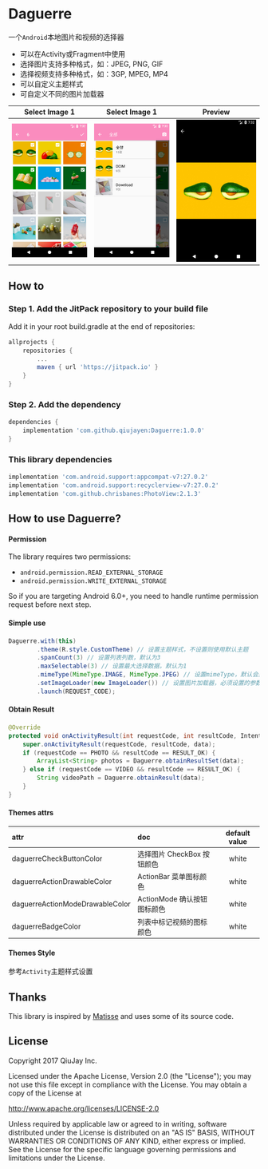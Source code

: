 # Daguerre
一个`Android`本地图片和视频的选择器
- 可以在Activity或Fragment中使用
- 选择图片支持多种格式，如：JPEG, PNG, GIF
- 选择视频支持多种格式，如：3GP, MPEG, MP4
- 可以自定义主题样式
- 可自定义不同的图片加载器

| Select Image 1                 | Select Image 1                    | Preview                          |
|:------------------------------:|:---------------------------------:|:--------------------------------:|
|![](images/screenshot_select.png) | ![](images/screenshot_select_album.png) | ![](images/screenshot_preview.png)|

## How to
### Step 1. Add the JitPack repository to your build file
Add it in your root build.gradle at the end of repositories:
```groovy
allprojects {
	repositories {
		...
		maven { url 'https://jitpack.io' }
	}
}
```

### Step 2. Add the dependency
```groovy
dependencies {
	implementation 'com.github.qiujayen:Daguerre:1.0.0'
}
```
### This library dependencies
```groovy
implementation 'com.android.support:appcompat-v7:27.0.2'
implementation 'com.android.support:recyclerview-v7:27.0.2'
implementation 'com.github.chrisbanes:PhotoView:2.1.3'
```

## How to use Daguerre?
#### Permission
The library requires two permissions:
- `android.permission.READ_EXTERNAL_STORAGE`
- `android.permission.WRITE_EXTERNAL_STORAGE`

So if you are targeting Android 6.0+, you need to handle runtime permission request before next step.

#### Simple use
```java
Daguerre.with(this)
        .theme(R.style.CustomTheme) // 设置主题样式，不设置则使用默认主题
        .spanCount(3) // 设置列表列数，默认为3
        .maxSelectable(3) // 设置最大选择数据，默认为1
        .mimeType(MimeType.IMAGE, MimeType.JPEG) // 设置mimeType，默认会显示所有图片与视频
        .setImageLoader(new ImageLoader()) // 设置图片加载器，必须设置的参数，否则图片等资源无法显示
        .launch(REQUEST_CODE);
```
#### Obtain Result
```java
@Override
protected void onActivityResult(int requestCode, int resultCode, Intent data) {
    super.onActivityResult(requestCode, resultCode, data);
    if (requestCode == PHOTO && resultCode == RESULT_OK) {
        ArrayList<String> photos = Daguerre.obtainResultSet(data);
    } else if (requestCode == VIDEO && resultCode == RESULT_OK) {
        String videoPath = Daguerre.obtainResult(data);
    }
}
```

#### Themes attrs

| attr                           | doc                      | default value|
|:------------------------------|:------------------------------|:------------------------------:|
| daguerreCheckButtonColor       | 选择图片 CheckBox 按钮颜色  | white |
| daguerreActionDrawableColor    | ActionBar 菜单图标颜色     | white |
| daguerreActionModeDrawableColor| ActionMode 确认按钮图标颜色 | white |
| daguerreBadgeColor             | 列表中标记视频的图标颜色     | white |

#### Themes Style
参考`Activity`主题样式设置

## Thanks
This library is inspired by [Matisse](https://github.com/zhihu/Matisse) and uses some of its source code.

## License
Copyright 2017 QiuJay Inc.

Licensed under the Apache License, Version 2.0 (the "License");
you may not use this file except in compliance with the License.
You may obtain a copy of the License at

   http://www.apache.org/licenses/LICENSE-2.0

Unless required by applicable law or agreed to in writing, software
distributed under the License is distributed on an "AS IS" BASIS,
WITHOUT WARRANTIES OR CONDITIONS OF ANY KIND, either express or implied.
See the License for the specific language governing permissions and
limitations under the License.
